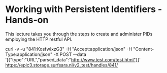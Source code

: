 # Working with Persistent Identifiers - Hands-on
This lecture takes you through the steps to create and administer PIDs employing the HTTP restful API.

curl -v -u "841:KosfwIxzG3" -H "Accept:application/json" -H "Content-Type:application/json" -X POST --data '[{"type":"URL","parsed_data":"http://www.test.com/test.html"}]' https://epic3.storage.surfsara.nl/v2_test/handles/841/
